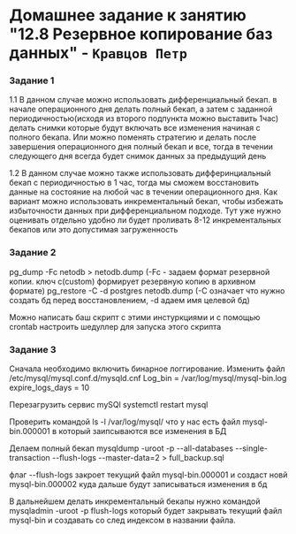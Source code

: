 # Домашнее задание к занятию "12.8 Резервное копирование баз данных" - `Кравцов Петр`

### Задание 1
1.1 В данном случае можно использовать дифференциальный бекап. в начале операционного дня делать полный бекап, а затем с 
заданной периодичностью(исходя из второго подпункта можно выставить 1час) делать снимки которые будут включать все изменения начиная 
с полного бекапа. 
Или можно поменять стратегию и делать после завершения операционного дня полный бекап и все, тогда в течении следующего дня всегда будет снимок данных
за предыдущий день

1.2 В данном случае можно также использовать дифферинциальный бекап с периодичностью в 1 час, тогда мы сможем восстановить данные на состояние на любой час
в течении операционного дня. Как вариант можно использовать инкрементальный бекап, чтобы избежать избыточности данных при дифференциальном подходе.
Тут уже нужно оценивать отдельно удобно ли будет проливать 8-12 инкрементальных бекапов или это допустимая загруженность


### Задание 2
pg_dump -Fc netodb > netodb.dump (-Fc - задаем формат резервной копии. ключ с(custom) формирует резервную копию в архивном формате)
pg_restore -C -d postgres netodb.dump (-C означает что нужно создать бд перед восстановлением, -d адаем имя целевой бд)

Можно написать баш скрипт с этими инстуркциями и с помощью crontab настроить шедуллер для запуска этого скрипта

### Задание 3
Сначала необходимо включить бинарное логгирование. Изменить файл /etc/mysql/mysql.conf.d/mysqld.cnf
Log_bin = /var/log/mysql/mysql-bin.log
expire_logs_days = 10

Перезагрузить сервис mySQl 
systemctl restart mysql

Проверить командой ls -l /var/log/mysql/ что у нас есть файл mysql-bin.000001 в который заипсываются все изменения в БД

Делаем полный бекап 
mysqldump -uroot -p --all-databases --single-transaction --flush-logs --master-data=2 > full_backup.sql

флаг --flush-logs закроет текущий файл mysql-bin.000001 и создаст новй mysql-bin.000002 куда дальше будут записываться изменения в бд

В дальнейшем делать инкрементальный бекапы нужно командой mysqladmin -uroot -p flush-logs который будет закрывать текущий файл mysql-bin и создавать 
со след индексом в названии файла.

